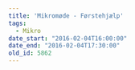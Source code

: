 ```yaml
---
title: 'Mikromøde - Førstehjælp'
tags:
  - Mikro
date_start: "2016-02-04T16:00:00"
date_end: "2016-02-04T17:30:00"
old_id: 5862
---
```

